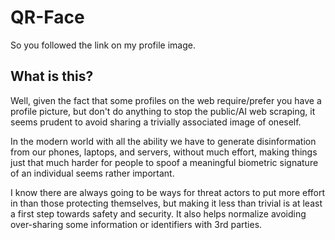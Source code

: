 # QR-Face

So you followed the link on my profile image.

## What is this?

Well, given the fact that some profiles on the web require/prefer you have a profile picture, but don't do anything to stop the public/AI web scraping, it seems prudent to avoid sharing a trivially associated image of oneself.

In the modern world with all the ability we have to generate disinformation from our phones, laptops, and servers, without much effort, making things just that much harder for people to spoof a meaningful biometric signature of an individual seems rather important.

I know there are always going to be ways for threat actors to put more effort in than those protecting themselves, but making it less than trivial is at least a first step towards safety and security. It also helps normalize avoiding over-sharing some information or identifiers with 3rd parties.
